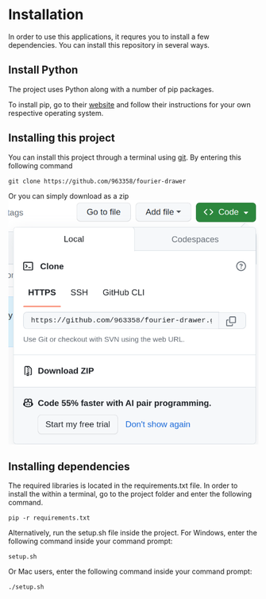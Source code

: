 # Installation
In order to use this applications, it requres you to install a few dependencies. 
You can install this repository in several ways.

## Install Python
The project uses Python along with a number of pip packages.

To install pip, go to their [website](https://www.python.org/) and follow their instructions for your own respective operating system.


## Installing this project
You can install this project through a terminal using [git](https://git-scm.com/book/en/v2/Getting-Started-Installing-Git). By entering this following command
```
git clone https://github.com/963358/fourier-drawer
```
Or you can simply download as a zip 
![install-zip](readme_images/install-zip.png)


## Installing dependencies
The required libraries is located in the requirements.txt file. In order to install the within a terminal, go to the project folder and enter the following command. 
```
pip -r requirements.txt
```

Alternatively, run the setup.sh file inside the project. 
For Windows, enter the following command inside your command prompt:
```
setup.sh
```

Or Mac users, enter the following command inside your command prompt:
```
./setup.sh
```

